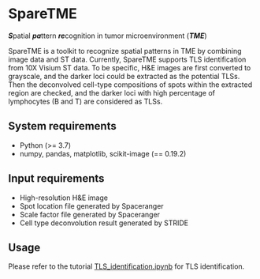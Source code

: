 # SpareTME
***S***patial ***pa***ttern ***re***cognition in tumor microenvironment (***TME***)

SpareTME is a toolkit to recognize spatial patterns in TME by combining image data and ST data. Currently, SpareTME supports TLS identification from 10X Visium ST data. To be specific, H&E images are first converted to grayscale, and the darker loci could be extracted as the potential TLSs. Then the deconvolved cell-type compositions of spots within the extracted region are checked, and the darker loci with high percentage of lymphocytes (B and T) are considered as TLSs. 

## System requirements
* Python (>= 3.7) 
* numpy, pandas, matplotlib, scikit-image (== 0.19.2)

## Input requirements
* High-resolution H&E image
* Spot location file generated by Spaceranger
* Scale factor file generated by Spaceranger
* Cell type deconvolution result generated by STRIDE

## Usage
Please refer to the tutorial [TLS_identification.ipynb](TLS_identification.ipynb) for TLS identification.
